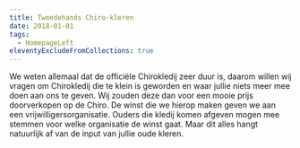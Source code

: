 ```yaml
---
title: Tweedehands Chiro-kleren
date: 2018-01-01
tags:
  - HomepageLeft
eleventyExcludeFromCollections: true
---
```


We weten allemaal dat de officiële Chirokledij zeer duur is, daarom willen wij vragen om Chirokledij die te klein is geworden en waar jullie niets meer mee doen aan ons te geven. Wij zouden deze dan voor een mooie prijs doorverkopen op de Chiro. De winst die we hierop maken geven we aan een vrijwilligersorganisatie. Ouders die kledij komen afgeven mogen mee stemmen voor welke organisatie de winst gaat. Maar dit alles hangt natuurlijk af van de input van jullie oude kleren.
